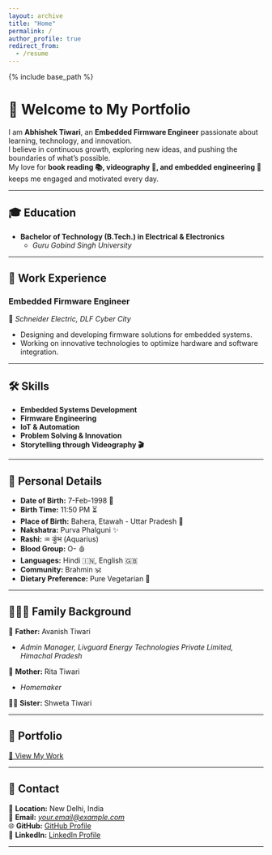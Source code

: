 ```yaml
---
layout: archive
title: "Home"
permalink: /
author_profile: true
redirect_from:
  - /resume
---
```


{% include base_path %}

# 👋 Welcome to My Portfolio  

I am **Abhishek Tiwari**, an **Embedded Firmware Engineer** passionate about learning, technology, and innovation.  
I believe in continuous growth, exploring new ideas, and pushing the boundaries of what’s possible.  
My love for **book reading 📚, videography 🎥, and embedded engineering 🔧** keeps me engaged and motivated every day.  

---

## 🎓 Education  
- **Bachelor of Technology (B.Tech.) in Electrical & Electronics**  
  - *Guru Gobind Singh University*  

---

## 💼 Work Experience  
### **Embedded Firmware Engineer**  
📍 *Schneider Electric, DLF Cyber City*  
- Designing and developing firmware solutions for embedded systems.  
- Working on innovative technologies to optimize hardware and software integration.  

---

## 🛠️ Skills  
- **Embedded Systems Development**  
- **Firmware Engineering**  
- **IoT & Automation**  
- **Problem Solving & Innovation**  
- **Storytelling through Videography 🎬**  

---

## 📅 Personal Details  
- **Date of Birth:** 7-Feb-1998 🎂  
- **Birth Time:** 11:50 PM ⏳  
- **Place of Birth:** Bahera, Etawah - Uttar Pradesh 📍  
- **Nakshatra:** Purva Phalguni ✨  
- **Rashi:** ♒ कुंभ (Aquarius)  
- **Blood Group:** O- 🩸  
- **Languages:** Hindi 🇮🇳, English 🇬🇧  
- **Community:** Brahmin 🕉️  
- **Dietary Preference:** Pure Vegetarian 🌱  

---

## 👨‍👩‍👧 Family Background  
👨 **Father:** Avanish Tiwari  
   - *Admin Manager, Livguard Energy Technologies Private Limited, Himachal Pradesh*  
   
👩 **Mother:** Rita Tiwari  
   - *Homemaker*  

👩‍🦰 **Sister:** Shweta Tiwari  

---

## 📂 Portfolio  
[📁 View My Work](./portfolio)  

---

## 📩 Contact  
📍 **Location:** New Delhi, India  
📧 **Email:** *your.email@example.com*  
🌐 **GitHub:** [GitHub Profile](https://github.com/yourusername)  
💼 **LinkedIn:** [LinkedIn Profile](https://linkedin.com/in/yourprofile)  

---
